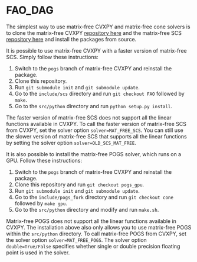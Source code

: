 # FAO_DAG

The simplest way to use matrix-free CVXPY and matrix-free cone solvers is to clone the matrix-free CVXPY [repository here](https://github.com/SteveDiamond/cvxpy) and the matrix-free SCS [repository here](https://github.com/SteveDiamond/scs) and install the packages from source.

It is possible to use matrix-free CVXPY with a faster version of matrix-free SCS.
Simply follow these instructions:
1. Switch to the ``pogs`` branch of matrix-free CVXPY and reinstall the package.
2. Clone this repository.
3. Run ``git submodule init`` and ``git submodule update``.
4. Go to the ``include/scs`` directory and run ``git checkout FAO`` followed by ``make``.
5. Go to the ``src/python`` directory and run ``python setup.py install``.

The faster version of matrix-free SCS does not support all the linear functions
available in CVXPY.
To call the faster version of matrix-free SCS from CVXPY, set the solver option
``solver=MAT_FREE_SCS``.
You can still use the slower version of matrix-free SCS that supports all the
linear functions by setting the solver option ``solver=OLD_SCS_MAT_FREE``.

It is also possible to install the matrix-free POGS solver, which
runs on a GPU. Follow these instructions:
1. Switch to the ``pogs`` branch of matrix-free CVXPY and reinstall the package.
2. Clone this repository and run ``git checkout pogs_gpu``.
3. Run ``git submodule init`` and ``git submodule update``.
4. Go to the ``include/pogs_fork`` directory and run ``git checkout cone`` followed by ``make gpu``.
5. Go to the ``src/python`` directory and modify and run ``make.sh``.

Matrix-free POGS does not support all the linear functions available in CVXPY.
The installation above also only allows you to use matrix-free POGS within
the ``src/python`` directory.
To call matrix-free POGS from CVXPY, set the solver option
``solver=MAT_FREE_POGS``.
The solver option ``double=True/False`` specifies whether single or double
precision floating point is used in the solver.
